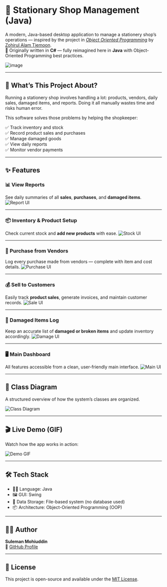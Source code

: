 # 🛒 Stationary Shop Management (Java)

A modern, Java-based desktop application to manage a stationery shop’s operations — inspired by the project in [*Object Oriented Programming*](http://dimik.pub/book/588/object-oriented-programming) by [Zohirul Alam Tiemoon](https://github.com/tiemoon).  
📙 Originally written in **C#** — fully reimagined here in **Java** with Object-Oriented Programming best practices.

![image](https://github.com/user-attachments/assets/53123e3f-bc82-472f-aec0-b3ee22447341)

---

## 🧾 What’s This Project About?

Running a stationery shop involves handling a lot: products, vendors, daily sales, damaged items, and reports. Doing it all manually wastes time and risks human error.

This software solves those problems by helping the shopkeeper:

✅ Track inventory and stock  
✅ Record product sales and purchases  
✅ Manage damaged goods  
✅ View daily reports  
✅ Monitor vendor payments

---

## ✨ Features

### 📊 View Reports
See daily summaries of all **sales**, **purchases**, and **damaged items**.
![Report UI](https://github.com/SulemanMohiuddin/Software_ReEnigneering_Project/raw/main/Stationary-Shop-Management-main/screenshots/ui_view_report.png)

---

### 📦 Inventory & Product Setup
Check current stock and **add new products** with ease.
![Stock UI](https://github.com/SulemanMohiuddin/Software_ReEnigneering_Project/raw/main/Stationary-Shop-Management-main/screenshots/ui_view_stock_and_product_setup.png)

---

### 🛒 Purchase from Vendors
Log every purchase made from vendors — complete with item and cost details.
![Purchase UI](https://github.com/SulemanMohiuddin/Software_ReEnigneering_Project/raw/main/Stationary-Shop-Management-main/screenshots/ui_purchase.png)

---

### 💰 Sell to Customers
Easily track **product sales**, generate invoices, and maintain customer records.
![Sale UI](https://github.com/SulemanMohiuddin/Software_ReEnigneering_Project/raw/main/Stationary-Shop-Management-main/screenshots/ui_sale.png)

---

### 🧹 Damaged Items Log
Keep an accurate list of **damaged or broken items** and update inventory accordingly.
![Damage UI](https://github.com/SulemanMohiuddin/Software_ReEnigneering_Project/raw/main/Stationary-Shop-Management-main/screenshots/ui_damage.png)

---

### 🖥️ Main Dashboard
All features accessible from a clean, user-friendly main interface.
![Main UI](https://github.com/SulemanMohiuddin/Software_ReEnigneering_Project/raw/main/Stationary-Shop-Management-main/screenshots/ui_main.png)

---

## 🧩 Class Diagram
A structured overview of how the system’s classes are organized.

![Class Diagram](https://github.com/SulemanMohiuddin/Software_ReEnigneering_Project/raw/main/Stationary-Shop-Management-main/screenshots/class_diagram.svg)

---

## 🎬 Live Demo (GIF)
Watch how the app works in action:

![Demo GIF](https://github.com/SulemanMohiuddin/Software_ReEnigneering_Project/raw/main/Stationary-Shop-Management-main/screenshots/demo_gif.gif)

---

## 🛠 Tech Stack

- 🧑‍💻 Language: Java
- 🖼 GUI: Swing
- 💾 Data Storage: File-based system (no database used)
- 📦 Architecture: Object-Oriented Programming (OOP)

---

## 👨‍💻 Author

**Suleman Mohiuddin**  
🔗 [GitHub Profile](https://github.com/SulemanMohiuddin)

---

## 📄 License

This project is open-source and available under the [MIT License](https://choosealicense.com/licenses/mit/).
